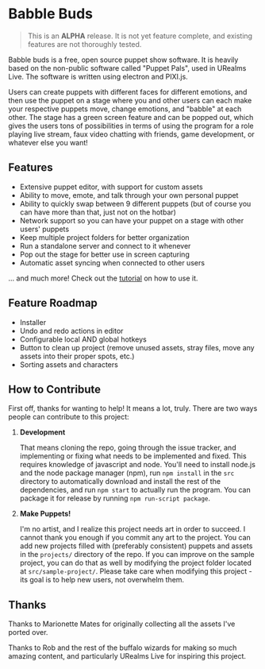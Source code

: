 # Babble Buds

> This is an **ALPHA** release. It is not yet feature complete, and existing features are not thoroughly tested. 

Babble buds is a free, open source puppet show software. It is heavily based on the non-public software called "Puppet Pals", used in URealms Live. The software is written using electron and PIXI.js.

Users can create puppets with different faces for different emotions, and then use the puppet on a stage where you and other users can each make your respective puppets move, change emotions, and "babble" at each other. The stage has a green screen feature and can be popped out, which gives the users tons of possibilities in terms of using the program for a role playing live stream, faux video chatting with friends, game development, or whatever else you want! 

## Features

- Extensive puppet editor, with support for custom assets
- Ability to move, emote, and talk through your own personal puppet
- Ability to quickly swap between 9 different puppets (but of course you can have more than that, just not on the hotbar)
- Network support so you can have your puppet on a stage with other users' puppets
- Keep multiple project folders for better organization
- Run a standalone server and connect to it whenever
- Pop out the stage for better use in screen capturing
- Automatic asset syncing when connected to other users

... and much more! Check out the [tutorial](./tutorial.md) on how to use it.

## Feature Roadmap

- Installer
- Undo and redo actions in editor
- Configurable local AND global hotkeys
- Button to clean up project (remove unused assets, stray files, move any assets into their proper spots, etc.)
- Sorting assets and characters

## How to Contribute

First off, thanks for wanting to help! It means a lot, truly. There are two ways people can contribute to this project:

1. **Development**

	That means cloning the repo, going through the issue tracker, and implementing or fixing what needs to be implemented and fixed. This requires knowledge of javascript and node. You'll need to install node.js and the node package manager (npm), run `npm install` in the `src` directory to automatically download and install the rest of the dependencies, and run `npm start` to actually run the program. You can package it for release by running `npm run-script package`. 

2. **Make Puppets!**

	I'm no artist, and I realize this project needs art in order to succeed. I cannot thank you enough if you commit any art to the project. You can add new projects filled with (preferably consistent) puppets and assets in the `projects/` directory of the repo. If you can improve on the sample project, you can do that as well by modifying the project folder located at `src/sample-project/`. Please take care when modifying this project - its goal is to help new users, not overwhelm them. 

## Thanks

Thanks to Marionette Mates for originally collecting all the assets I've ported over. 

Thanks to Rob and the rest of the buffalo wizards for making so much amazing content, and particularly URealms Live for inspiring this project. 
